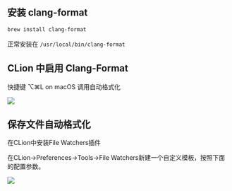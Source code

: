 
## 安装 clang-format

```bash
brew install clang-format
```

正常安装在 `/usr/local/bin/clang-format`

## CLion 中启用 Clang-Format

快捷键 ⌥⌘L on macOS 调用自动格式化

![](https://cdn.jsdelivr.net/gh/RivTian/Blogimg/img/c898cacf4ac5f8e403935d7b1fb0f32f.png)


## 保存文件自动格式化

在CLion中安装File Watchers插件  

在CLion->Preferences->Tools->File Watchers新建一个自定义模板，按照下面的配置参数。

![](https://cdn.jsdelivr.net/gh/RivTian/Blogimg/img/Pasted%20image%2020230422172818.png)
